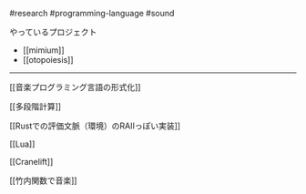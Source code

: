 #research #programming-language #sound

やっているプロジェクト

- [[mimium]]
- [[otopoiesis]]

---

[[音楽プログラミング言語の形式化]]

[[多段階計算]]

[[Rustでの評価文脈（環境）のRAIIっぽい実装]]

[[Lua]]

[[Cranelift]]

[[竹内関数で音楽]]